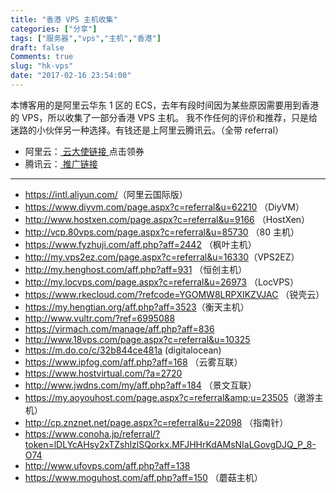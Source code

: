 ```yaml
---
title: "香港 VPS 主机收集"
categories: ["分享"]
tags: ["服务器","vps","主机","香港"]
draft: false
Comments: true
slug: "hk-vps"
date: "2017-02-16 23:54:00"
---
```


本博客用的是阿里云华东 1 区的 ECS，去年有段时间因为某些原因需要用到香港的 VPS，所以收集了一部分香港 VPS 主机。
我不作任何的评价和推荐，只是给迷路的小伙伴另一种选择。有钱还是上阿里云腾讯云。（全带 referral）

 - 阿里云：<a href="https://promotion.aliyun.com/ntms/act/ambassador/sharetouser.html?userCode=wuthb7tq&productCode=vm" target="_blank"> 云大使链接 </a> 点击领券
 - 腾讯云：<a href="http://www.qcloud.com/redirect.php?redirect=1001&cps_key=1f05a4ef7955bfdbc954f3f0a115c2e3" target="_blank"> 推广链接 </a>

----------

- <a href="https://account-intl.aliyun.com/register/intl_register.htm?biz_params=%7B%22intl%22%3A%22%7B%5C%22referralCode%5C%22%3A%5C%22ht0kqk%5C%22%7D%22%7D" target="_blank">https://intl.aliyun.com/</a>（阿里云国际版）
- <a href="https://www.diyvm.com/page.aspx?c=referral&u=62210" target="_blank">https://www.diyvm.com/page.aspx?c=referral&u=62210 </a>（DiyVM）
- <a href="http://www.hostxen.com/page.aspx?c=referral&u=9166" target="_blank">http://www.hostxen.com/page.aspx?c=referral&u=9166 </a>（HostXen）
- <a href="http://vcp.80vps.com/page.aspx?c=referral&u=85730" target="_blank">http://vcp.80vps.com/page.aspx?c=referral&u=85730 </a>（80 主机）
- <a href="https://www.fyzhuji.com/aff.php?aff=2442" target="_blank">https://www.fyzhuji.com/aff.php?aff=2442 </a>（枫叶主机）
- <a href="http://my.vps2ez.com/page.aspx?c=referral&u=16330" target="_blank">http://my.vps2ez.com/page.aspx?c=referral&u=16330</a>（VPS2EZ）
- <a href="http://my.henghost.com/aff.php?aff=931" target="_blank">http://my.henghost.com/aff.php?aff=931 </a>（恒创主机）
- <a href="http://my.locvps.com/page.aspx?c=referral&u=26973" target="_blank">http://my.locvps.com/page.aspx?c=referral&u=26973 </a>（LocVPS）
- <a href="https://www.rkecloud.com/?refcode=YGOMW8LRPXIKZVJAC" target="_blank">https://www.rkecloud.com/?refcode=YGOMW8LRPXIKZVJAC </a>（锐壳云）
- <a href="https://my.hengtian.org/aff.php?aff=3523" target="_blank">https://my.hengtian.org/aff.php?aff=3523</a>（衡天主机）
- <a href="http://www.vultr.com/?ref=6995088" target="_blank">http://www.vultr.com/?ref=6995088 </a>
- <a href="https://virmach.com/manage/aff.php?aff=836" target="_blank">https://virmach.com/manage/aff.php?aff=836 </a>
- <a href="http://www.18vps.com/page.aspx?c=referral&u=10325" target="_blank">http://www.18vps.com/page.aspx?c=referral&u=10325 </a>
- <a href="https://m.do.co/c/32b844ce481a" target="_blank">https://m.do.co/c/32b844ce481a </a>  (digitalocean)
- <a href="https://www.ipfog.com/aff.php?aff=168" target="_blank">https://www.ipfog.com/aff.php?aff=168 </a>（云雾互联）
- <a href="https://www.hostvirtual.com/?a=2720" target="_blank">https://www.hostvirtual.com/?a=2720 </a>
- <a href="http://www.jwdns.com/my/aff.php?aff=184" target="_blank">http://www.jwdns.com/my/aff.php?aff=184 </a>（景文互联）
- <a href="https://my.aoyouhost.com/page.aspx?c=referral&amp;u=23505" target="_blank">https://my.aoyouhost.com/page.aspx?c=referral&amp;u=23505</a>（遨游主机）
- <a href="http://cp.znznet.net/page.aspx?c=referral&u=22098" target="_blank">http://cp.znznet.net/page.aspx?c=referral&u=22098 </a>（指南针）
- <a href="https://www.conoha.jp/referral/?token=lDLYcAHsy2xTZshlzlSQorkx.MFJHHrKdAMsNIaLGovgDJQ_P_8-O74" target="_blank">https://www.conoha.jp/referral/?token=lDLYcAHsy2xTZshlzlSQorkx.MFJHHrKdAMsNIaLGovgDJQ_P_8-O74 </a>
- <a href="http://www.ufovps.com/aff.php?aff=138" target="_blank">http://www.ufovps.com/aff.php?aff=138 </a>
- <a href="https://www.moguhost.com/aff.php?aff=150" target="_blank">https://www.moguhost.com/aff.php?aff=150 </a>（蘑菇主机）



